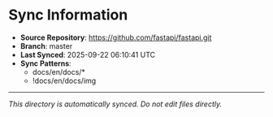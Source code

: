 # Sync Information

- **Source Repository**: https://github.com/fastapi/fastapi.git
- **Branch**: master
- **Last Synced**: 2025-09-22 06:10:41 UTC
- **Sync Patterns**:
  - docs/en/docs/*
  - !docs/en/docs/img

---
*This directory is automatically synced. Do not edit files directly.*
